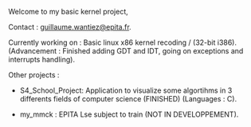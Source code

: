 Welcome to my basic kernel project,

Contact : guillaume.wantiez@epita.fr.

Currently working on : Basic linux x86 kernel recoding / (32-bit i386).
  (Advancement : Finished adding GDT and IDT, going on exceptions and interrupts handling). 
  
  
Other projects : 

- S4_School_Project: Application to visualize some algortihms in 3 differents fields of computer science
                     (FINISHED) (Languages : C).
                     
- my_mmck : EPITA Lse subject to train (NOT IN DEVELOPPEMENT).

